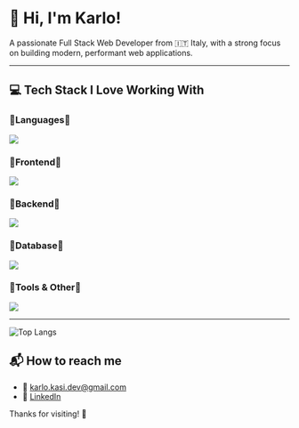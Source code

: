 <h1>👋 Hi, I'm Karlo!</h1>
<p>A passionate Full Stack Web Developer from 🇮🇹 Italy, with a strong focus on building modern, performant web applications.</p>

<hr/>

<h2>💻 Tech Stack I Love Working With</h2>

<h3>🔹Languages🔹</h3>
<p>
  <a href="https://skillicons.dev">
    <img src="https://skillicons.dev/icons?i=js,ts,cs" />
  </a>
</p>
<h3>🔹Frontend🔹</h3>
<p>
  <a href="https://skillicons.dev">
    <img src="https://skillicons.dev/icons?i=react,angular,bootstrap,tailwind" />
  </a>
</p>

<h3>🔹Backend🔹</h3>
<p>
  <a href="https://skillicons.dev">
    <img src="https://skillicons.dev/icons?i=nodejs,express,dotnet" />
  </a>
</p>

<h3>🔹Database🔹</h3>
<p>
  <a href="https://skillicons.dev">
    <img src="https://skillicons.dev/icons?i=mysql,mongodb" />
  </a>
</p>

<h3>🔹Tools & Other🔹</h3>
<p>
  <a href="https://skillicons.dev">
    <img src="https://skillicons.dev/icons?i=visualstudio,vscode,git,docker,postman,vite" />
  </a>
</p>

<hr />

![Top Langs](https://github-readme-stats.vercel.app/api/top-langs/?username=karlo-kasi&hide=HTML,CSS)

<h2>📬 How to reach me</h2>

<ul>
  <li>
    📧 <a href="mailto:karlo.kasi.dev@gmail.com">karlo.kasi.dev@gmail.com</a>
  </li>
  <li>
    🔗 <a href="https://www.linkedin.com/in/karlo-kasi" target="_blank">LinkedIn</a>
  </li>
</ul>

<p>Thanks for visiting! 🙏</p>
